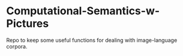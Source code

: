 # Computational-Semantics-w-Pictures
Repo to keep some useful functions for dealing with image-language corpora.
